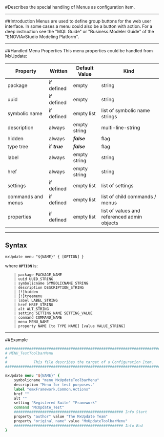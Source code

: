 <!--
 *
 *  This file is part of MxUpdate <http://www.mxupdate.org>.
 *
 *  MxUpdate is a deployment tool for a PLM platform to handle
 *  administration objects as single update files (configuration item).
 *
 *  Copyright (C) 2008-2016 The MxUpdate Team
 *
 *  The Manual of MxUpdate is licensed under a CC BY-NC-SA 4.0 license
 *  (Creative Commons Attribution-NonCommercial-ShareAlike 4.0 
 *  International 4.0 license).
 *
 *  You should have received a copy of the license along with this
 *  work. If not, see <http://creativecommons.org/licenses/by-nc-sa/4.0/>.
 *
-->

#Describes the special handling of Menus as configuration item.

----
##Introduction
Menus are used to define group buttons for the web user interface. In some
cases a menu could also be a button with action. For a deep instruction see the
"MQL Guide" or "Business Modeler Guide" of the "ENOVIAvStudio Modeling
Platform".

----
##Handled Menu Properties
This menu properties could be handled from MxUpdate:

Property           | Written       | Default Value | Kind
-------------------|---------------|---------------|----
package            | if defined    | empty         | string
uuid               | if defined    | empty         | string
symbolic name      | if defined    | empty list    | list of symbolic name strings
description        | always        | empty string  | multi-line-string
hidden             | always        | ***false***   | flag
type tree          | if ***true*** | ***false***   | flag
label              | always        | empty string  | string
href               | always        | empty string  | string
settings           | if defined    | empty list    | list of settings
commands and menus | if defined    | empty list    | list of child commands / menus
properties         | if defined    | empty list    | list of values and referenced admin objects

----
## Syntax
```
mxUpdate menu "${NAME}" { [OPTION] }
```
where **`OPTION`** is:
```
    | package PACKAGE_NAME
    | uuid UUID_STRING
    | symbolicname SYMBOLICNAME_STRING
    | description DESCRIPTION_STRING
    | [!]hidden
    | [!]treemenu
    | label LABEL_STRING
    | href HREF_STRING
    | alt ALT_STRING
    | setting SETTING_NAME SETTING_VALUE
    | command COMMAND_NAME
    | menu MENU_NAME
    | property NAME [to TYPE NAME] [value VALUE_STRING]
```

----
##Example
```tcl
################################################################################
# MENU_TestToolbarMenu
#
#            This file describes the target of a Configuration Item.
################################################################################

mxUpdate menu "${NAME}" {
    symbolicname "menu_MxUpdateToolbarMenu"
    description "Menu for test purposes."
    label "emxFramework.Common.Actions"
    href ""
    alt ""
    setting "Registered Suite" "Framework"
    command "MxUpdate_Test"
    ################################################## Info Start
    property "author" value "The MxUpdate Team"
    property "original name" value "MxUpdateToolbarMenu"
    ################################################## Info End
}
```